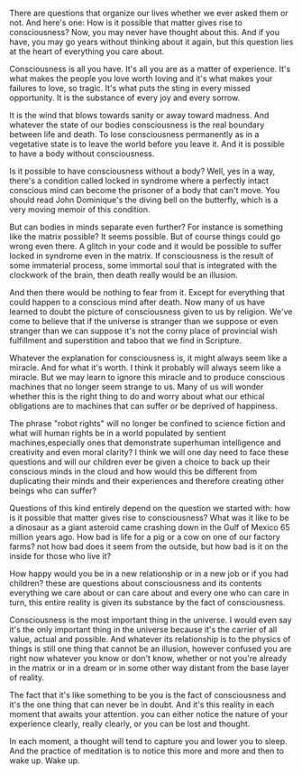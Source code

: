 There are questions that organize our lives whether we ever asked them or not. And here's one: How is it possible that matter gives rise to consciousness? Now, you may never have thought about this. And if you have, you may go years without thinking about it again, but this question lies at the heart of everything you care about.

Consciousness is all you have. It's all you are as a matter of experience. It's what makes the people you love worth loving and it's what makes your failures to love, so tragic. It's what puts the sting in every missed opportunity. It is the substance of every joy and every sorrow.

It is the wind that blows towards sanity or away toward madness. And whatever the state of our bodies consciousness is the real boundary between life and death. To lose consciousness permanently as in a vegetative state is to leave the world before you leave it. And it is possible to have a body without consciousness.

Is it possible to have consciousness without a body? Well, yes in a way, there's a condition called locked in syndrome where a perfectly intact conscious mind can become the prisoner of a body that can't move. You should read John Dominique's the diving bell on the butterfly, which is a very moving memoir of this condition.

But can bodies in minds separate even further? For instance is something like the matrix possible? It seems possible. But of course things could go wrong even there. A glitch in your code and it would be possible to suffer locked in syndrome even in the matrix. If consciousness is the result of some immaterial process, some immortal soul that is integrated with the clockwork of the brain, then death really would be an illusion.

And then there would be nothing to fear from it. Except for everything that could happen to a conscious mind after death. Now many of us have learned to doubt the picture of consciousness given to us by religion. We've come to believe that if the universe is stranger than we suppose or even stranger than we can suppose it's not the corny place of provincial wish fulfillment and superstition and taboo that we find in Scripture.

Whatever the explanation for consciousness is, it might always seem like a miracle. And for what it's worth. I think it probably will always seem like a miracle. But we may learn to ignore this miracle and to produce conscious machines that no longer seem strange to us. Many of us will wonder whether this is the right thing to do and worry about what our ethical obligations are to machines that can suffer or be deprived of happiness.

The phrase "robot rights" will no longer be confined to science fiction and what will human rights be in a world populated by sentient machines,especially ones that demonstrate superhuman intelligence and creativity and even moral clarity? I think we will one day need to face these questions and will our children ever be given a choice to back up their conscious minds in the cloud and how would this be different from duplicating their minds and their experiences and therefore creating other beings who can suffer?

Questions of this kind entirely depend on the question we started with: how is it possible that matter gives rise to consciousness? What was it like to be a dinosaur as a giant asteroid came crashing down in the Gulf of Mexico 65 million years ago. How bad is life for a pig or a cow on one of our factory farms? not how bad does it seem from the outside, but how bad is it on the inside for those who live it?

How happy would you be in a new relationship or in a new job or if you had children? these are questions about consciousness and its contents everything we care about or can care about and every one who can care in turn, this entire reality is given its substance by the fact of consciousness.

Consciousness is the most important thing in the universe. I would even say it's the only important thing in the universe because it's the carrier of all value, actual and possible. And whatever its relationship is to the physics of things is still one thing that cannot be an illusion, however confused you are right now whatever you know or don't know, whether or not you're already in the matrix or in a dream or in some other way distant from the base layer of reality.

The fact that it's like something to be you is the fact of consciousness and it's the one thing that can never be in doubt. And it's this reality in each moment that awaits your attention. you can either notice the nature of your experience clearly, really clearly, or you can be lost and thought.

In each moment, a thought will tend to capture you and lower you to sleep. And the practice of meditation is to notice this more and more and then to wake up. Wake up.
